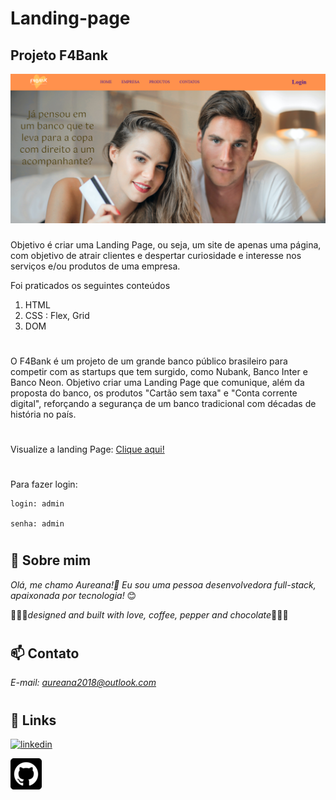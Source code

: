 # Landing-page
## Projeto F4Bank

![F4bank](./midia/fto-home.png)

###
Objetivo é criar uma Landing Page, ou seja, um site de apenas uma página, com objetivo de atrair clientes e despertar curiosidade e interesse nos serviços e/ou produtos de uma empresa.

Foi praticados os seguintes conteúdos

1. HTML
2. CSS : Flex, Grid
3. DOM

#


  O F4Bank é um projeto de um grande banco público brasileiro para competir com as startups que tem surgido, como Nubank, Banco Inter e Banco Neon. Objetivo criar uma Landing Page que comunique, além da proposta do banco, os produtos "Cartão sem taxa" e "Conta corrente digital", reforçando a segurança de um banco tradicional com décadas de história no país.

#
Visualize a landing Page: [Clique aqui!](https://aureana.github.io/Landing-page/)

#
Para fazer login:

    login: admin

    senha: admin
#
#
  
## 🚀 Sobre mim
 *Olá, me chamo Aureana!👋 Eu sou uma pessoa desenvolvedora full-stack, apaixonada por tecnologia!* 😊

 💖💖💖*designed and built with love, coffee, pepper and chocolate*💖💖💖
#
#
## 📫 Contato

*E-mail: aureana2018@outlook.com*
#
## 🔗 Links

[![linkedin](https://img.shields.io/badge/linkedin-0A66C2?style=for-the-badge&logo=linkedin&logoColor=white)](https://www.linkedin.com/in/aureana-santos-a7091b21b)

[![GitHub](./midia/github22.png)](https://github.com/Aureana)
